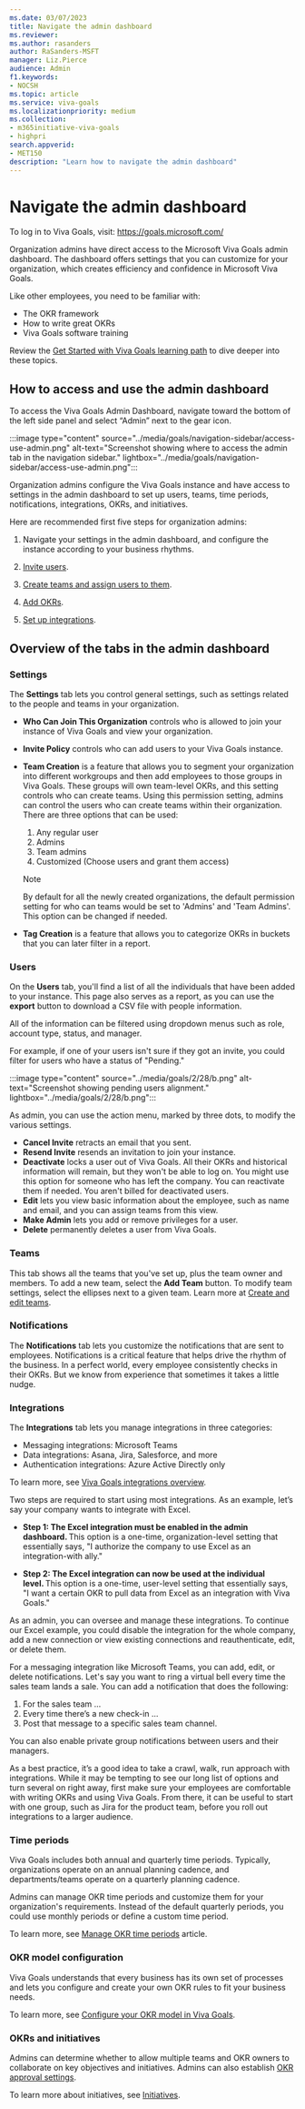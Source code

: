 ```yaml
---
ms.date: 03/07/2023
title: Navigate the admin dashboard
ms.reviewer: 
ms.author: rasanders
author: RaSanders-MSFT
manager: Liz.Pierce
audience: Admin
f1.keywords:
- NOCSH
ms.topic: article
ms.service: viva-goals
ms.localizationpriority: medium
ms.collection:  
- m365initiative-viva-goals
- highpri  
search.appverid:
- MET150
description: "Learn how to navigate the admin dashboard"
---
```

# Navigate the admin dashboard

To log in to Viva Goals, visit: https://goals.microsoft.com/

Organization admins have direct access to the Microsoft Viva Goals admin dashboard. The dashboard offers settings that you can customize for your organization, which creates efficiency and confidence in Microsoft Viva Goals.

Like other employees, you need to be familiar with:  
- The OKR framework  
- How to write great OKRs  
- Viva Goals software training 

Review the [Get Started with Viva Goals learning path](/training/paths/viva-goals-get-started) to dive deeper into these topics.  

## How to access and use the admin dashboard

To access the Viva Goals Admin Dashboard, navigate toward the bottom of the left side panel and select “Admin” next to the gear icon.

:::image type="content" source="../media/goals/navigation-sidebar/access-use-admin.png" alt-text="Screenshot showing where to access the admin tab in the navigation sidebar." lightbox="../media/goals/navigation-sidebar/access-use-admin.png":::

Organization admins configure the Viva Goals instance and have access to settings in the admin dashboard to set up users, teams, time periods, notifications, integrations, OKRs, and initiatives. 

Here are recommended first five steps for organization admins:  

1. Navigate your settings in the admin dashboard, and configure the instance according to your business rhythms.

1. [Invite users](inviting-and-removing-a-user.md).

1. [Create teams and assign users to them](create-and-edit-teams-and-subteams.md).

1. [Add OKRs](creating-okrs.md).

1. [Set up integrations](integrations-overview.md).
 
## Overview of the tabs in the admin dashboard

### Settings

The **Settings** tab lets you control general settings, such as settings related to the people and teams in your organization.  

- **Who Can Join This Organization** controls who is allowed to join your instance of Viva Goals and view your organization.  

- **Invite Policy** controls who can add users to your Viva Goals instance.  

- **Team Creation** is a feature that allows you to segment your organization into different workgroups and then add employees to those groups in Viva Goals. These groups will own team-level OKRs, and this setting controls who can create teams. Using this permission setting, admins can control the users who can create teams within their organization. There are three options that can be used: 
    1. Any regular user
    1. Admins
    1. Team admins 
    1. Customized (Choose users and grant them access) 
    
    > [!NOTE]
    > By default for all the newly created organizations, the default permission setting for who can teams would be set to 'Admins' and 'Team Admins'. This option can be changed if needed. 

- **Tag Creation** is a feature that allows you to categorize OKRs in buckets that you can later filter in a report.  
 
### Users  

On the **Users** tab, you'll find a list of all the individuals that have been added to your instance. This page also serves as a report, as you can use the **export** button to download a CSV file with people information. 

All of the information can be filtered using dropdown menus such as role, account type, status, and manager.  

For example, if one of your users isn't sure if they got an invite, you could filter for users who have a status of "Pending."  

:::image type="content" source="../media/goals/2/28/b.png" alt-text="Screenshot showing pending users alignment." lightbox="../media/goals/2/28/b.png":::

As admin, you can use the action menu, marked by three dots, to modify the various settings.

- **Cancel Invite** retracts an email that you sent.
- **Resend Invite** resends an invitation to join your instance.
- **Deactivate** locks a user out of Viva Goals. All their OKRs and historical information will remain, but they won't be able to log on. You might use this option for someone who has left the company. You can reactivate them if needed. You aren't billed for deactivated users.  
- **Edit** lets you view basic information about the employee, such as name and email, and you can assign teams from this view.  
- **Make Admin** lets you add or remove privileges for a user.  
- **Delete**  permanently deletes a user from Viva Goals.

### Teams

This tab shows all the teams that you've set up, plus the team owner and members. To add a new team, select the **Add Team** button. To modify team settings, select the ellipses next to a given team. Learn more at [Create and edit teams](/viva/goals/create-and-edit-teams-and-subteams).

### Notifications

The **Notifications** tab lets you customize the notifications that are sent to employees. Notifications is a critical feature that helps drive the rhythm of the business. In a perfect world, every employee consistently checks in their OKRs. But we know from experience that sometimes it takes a little nudge.

### Integrations 

The **Integrations** tab lets you manage integrations in three categories:  

- Messaging integrations: Microsoft Teams
- Data integrations: Asana, Jira, Salesforce, and more  
- Authentication integrations: Azure Active Directly only  

To learn more, see [Viva Goals integrations overview](/viva/goals/integrations-overview).

Two steps are required to start using most integrations. As an example, let’s say your company wants to integrate with Excel.

- **Step 1: The Excel integration must be enabled in the admin dashboard.** This option is a one-time, organization-level setting that essentially says, "I authorize the company to use Excel as an integration-with ally."

- **Step 2: The Excel integration can now be used at the individual level.** This option is a one-time, user-level setting that essentially says, "I want a certain OKR to pull data from Excel as an integration with Viva Goals."

As an admin, you can oversee and manage these integrations. To continue our Excel example, you could disable the integration for the whole company, add a new connection or view existing connections and reauthenticate, edit, or delete them.

For a messaging integration like Microsoft Teams, you can add, edit, or delete notifications. Let's say you want to ring a virtual bell every time the sales team lands a sale. You can add a notification that does the following:

1. For the sales team ...
2. Every time there’s a new check-in ...  
3. Post that message to a specific sales team channel.

You can also enable private group notifications between users and their managers.

As a best practice, it’s a good idea to take a crawl, walk, run approach with integrations. While it may be tempting to see our long list of options and turn several on right away, first make sure your employees are comfortable with writing OKRs and using Viva Goals. From there, it can be useful to start with one group, such as Jira for the product team, before you roll out integrations to a larger audience.

### Time periods

Viva Goals includes both annual and quarterly time periods. Typically, organizations operate on an annual planning cadence, and departments/teams operate on a quarterly planning cadence. 

Admins can manage OKR time periods and customize them for your organization's requirements. Instead of the default quarterly periods, you could use monthly periods or define a custom time period.

To learn more, see [Manage OKR time periods](/viva/goals/managing-okr-time-periods) article.

### OKR model configuration

Viva Goals understands that every business has its own set of processes and lets you configure and create your own OKR rules to fit your business needs.

To learn more, see [Configure your OKR model in Viva Goals](/viva/goals/configure-okr-model).

### OKRs and initiatives 

Admins can determine whether to allow multiple teams and OKR owners to collaborate on key objectives and initiatives. Admins can also establish [OKR approval settings](approval-workflows.md).  

To learn more about initiatives, see [Initiatives](projects.md).

